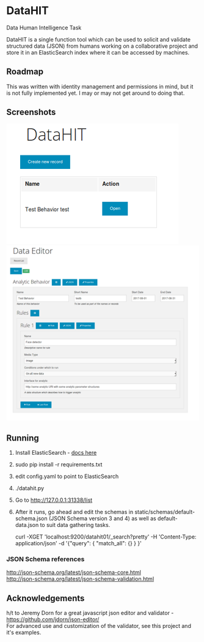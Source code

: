 # DataHIT
Data Human Intelligence Task

DataHIT is a single function tool which can be used to solicit and validate structured data (JSON) from humans working on a collaborative project and store it in an ElasticSearch index where it can be accessed by machines.

## Roadmap
This was written with identity management and permissions in mind, but it is not fully implemented yet. I may or may not get around to doing that.

## Screenshots

![list](doc/images/datahitlist.png)
![editor](doc/images/datahiteditor.png)

## Running
1. Install ElasticSearch - [docs here](https://www.digitalocean.com/community/tutorials/how-to-install-and-configure-elasticsearch-on-ubuntu-16-04)
2. sudo pip install -r requirements.txt
3. edit config.yaml to point to ElasticSearch
4. ./datahit.py
5. Go to http://127.0.0.1:31338/list
6. After it runs, go ahead and edit the schemas in static/schemas/default-schema.json (JSON Schema version 3 and 4) as well as default-data.json to suit data gathering tasks.

     curl -XGET 'localhost:9200/datahit01/_search?pretty' -H 'Content-Type: application/json' -d '{"query": { "match_all": {} } }'


### JSON Schema references
http://json-schema.org/latest/json-schema-core.html  
http://json-schema.org/latest/json-schema-validation.html  

## Acknowledgements

h/t to Jeremy Dorn for a great javascript json editor and validator - https://github.com/jdorn/json-editor/  
For advanced use and customization of the validator, see this project and it's examples.
